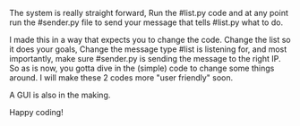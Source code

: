 The system is really straight forward, Run the #list.py code and at any point run the #sender.py file to send your message that tells #list.py what to do.

I made this in a way that expects you to change the code. Change the list so it does your goals, Change the message type #list is listening for, and most importantly, make sure #sender.py is sending the message to the right IP.
So as is now, you gotta dive in the (simple) code to change some things around. I will make these 2 codes more "user friendly" soon.

A GUI is also in the making.

Happy coding!
